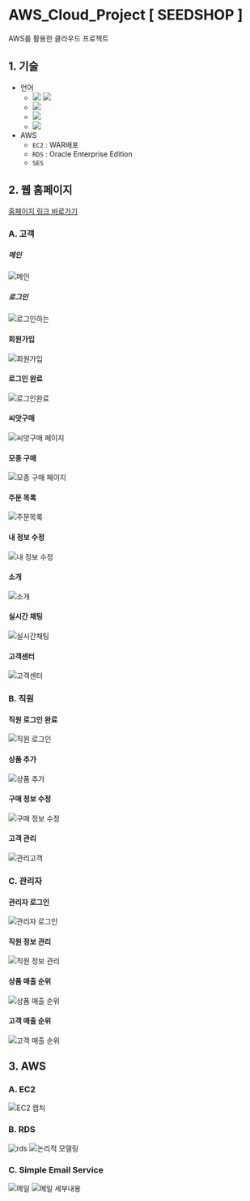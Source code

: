 # AWS_Cloud_Project [ SEEDSHOP ]
 AWS를 활용한 클라우드 프로젝트
## 1. 기술 
- 언어
  - <img src="https://img.shields.io/badge/HTML-E34F26?style=flat-square&logo=HTML5&logoColor=white"/> <img src="https://img.shields.io/badge/CSS3-1572B6?style=flat-square&logo=CSS3&logoColor=white"/> 
  - <img src="https://img.shields.io/badge/JavaScript-F7DF1E?style=flat-square&logo=JavaScript&logoColor=white"/> 
  - <img src="https://img.shields.io/badge/Java(JDK 13.0.2)-007396?style=flat-square&logo=Java&logoColor=white"/>
  - <img src="https://img.shields.io/badge/JSP-007396?style=flat-square&logo=Java&logoColor=white"/>
 - AWS
   - `EC2` : WAR배포
   - `RDS` : Oracle Enterprise Edition
   - `SES`

## 2. 웹 홈페이지
[홈페이지 링크 바로가기](http://ec2-3-37-50-123.ap-northeast-2.compute.amazonaws.com:8080/seedshop/home/index.jsp)
### A. 고객
##### 메인 
![메인](https://user-images.githubusercontent.com/67509011/120858986-89b91b80-c5be-11eb-808b-a9450b171dfb.png)
##### 로그인 
![로그인하는](https://user-images.githubusercontent.com/67509011/120860604-e74e6780-c5c0-11eb-9d8c-d2b22828b697.png)
#### 회원가입 
![회원가입](https://user-images.githubusercontent.com/67509011/120859498-49a66880-c5bf-11eb-94c4-47bb60cb1d07.png)
#### 로그인 완료 
![로그인완료](https://user-images.githubusercontent.com/67509011/120859502-4a3eff00-c5bf-11eb-9022-c06668cc56c1.png)
#### 씨앗구매 
![씨앗구매 페이지](https://user-images.githubusercontent.com/67509011/120859519-4d39ef80-c5bf-11eb-8125-883012b31d62.png)
#### 모종 구매 
![모종 구매 페이지](https://user-images.githubusercontent.com/67509011/120859511-4b702c00-c5bf-11eb-9c2d-e7b2008922fe.png)
#### 주문 목록 
![주문목록](https://user-images.githubusercontent.com/67509011/120859521-4d39ef80-c5bf-11eb-8db5-c57d3970cee9.png)
#### 내 정보 수정 
![내 정보 수정](https://user-images.githubusercontent.com/67509011/120859542-50cd7680-c5bf-11eb-8cd1-7274eba06fcc.png)
#### 소개 
![소개](https://user-images.githubusercontent.com/67509011/120859516-4ca15900-c5bf-11eb-9d1e-f7f1340659c7.png)
#### 실시간 채팅 
![실시간채팅](https://user-images.githubusercontent.com/67509011/120859517-4ca15900-c5bf-11eb-906f-25ab49148e82.png)
#### 고객센터 
![고객센터](https://user-images.githubusercontent.com/67509011/120859531-4f9c4980-c5bf-11eb-92c8-4053a8d266fe.png)


### B. 직원
#### 직원 로그인 완료 
![직원 로그인](https://user-images.githubusercontent.com/67509011/120859522-4dd28600-c5bf-11eb-928b-6841fe7324ce.png)
#### 상품 추가
![상품 추가](https://user-images.githubusercontent.com/67509011/120859513-4c08c280-c5bf-11eb-8e52-f4065d06bdb5.png)
#### 구매 정보 수정
![구매 정보 수정](https://user-images.githubusercontent.com/67509011/120859540-50cd7680-c5bf-11eb-8032-26d8345b0a24.png)
#### 고객 관리
![관리고객](https://user-images.githubusercontent.com/67509011/120859535-4f9c4980-c5bf-11eb-9ff2-cd19ea24cef8.png)

### C. 관리자
#### 관리자 로그인
![관리자 로그인](https://user-images.githubusercontent.com/67509011/120859537-5034e000-c5bf-11eb-9b01-9f464619cca3.png)
#### 직원 정보 관리
![직원 정보 관리](https://user-images.githubusercontent.com/67509011/120859523-4dd28600-c5bf-11eb-82bb-84056eb33da1.png)
#### 상품 매출 순위
![상품 매출 순위](https://user-images.githubusercontent.com/67509011/120859512-4b702c00-c5bf-11eb-8d56-fbc027f60387.png)
#### 고객 매출 순위
![고객 매출 순위](https://user-images.githubusercontent.com/67509011/120859529-4f03b300-c5bf-11eb-8ef2-53462119bacc.png)


## 3. AWS
### A. EC2
![EC2 캡처](https://user-images.githubusercontent.com/67509011/120866199-672cff80-c5ca-11eb-8be6-55cdf31603e4.png)
### B. RDS
![rds](https://user-images.githubusercontent.com/67509011/120861395-38129000-c5c2-11eb-9434-3ab7e13461c4.png)
![논리적 모델링](https://user-images.githubusercontent.com/67509011/120859543-51660d00-c5bf-11eb-9d32-0ea4661bc2e5.PNG)
### C. Simple Email Service
![메일](https://user-images.githubusercontent.com/67509011/120859525-4e6b1c80-c5bf-11eb-841c-4daa6d1064ef.png)
![메일 세부내용](https://user-images.githubusercontent.com/67509011/120859507-4b702c00-c5bf-11eb-9ba2-7000e15eee3c.png)
